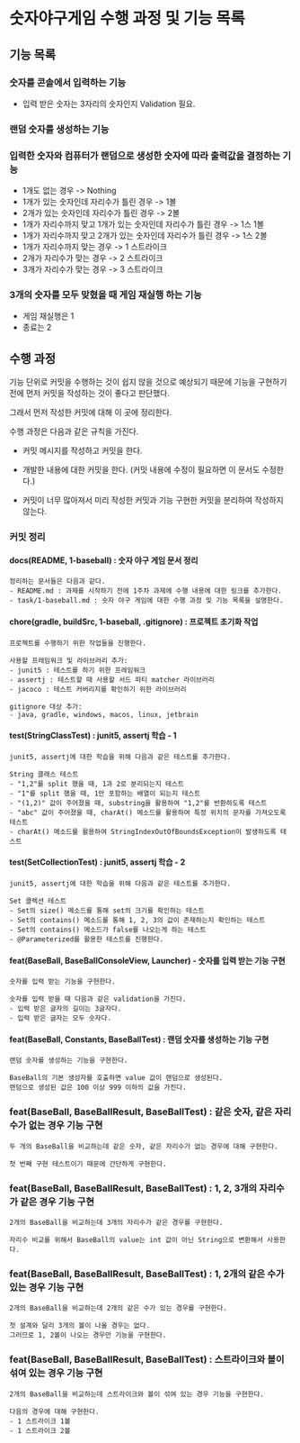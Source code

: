 # 숫자야구게임 수행 과정 및 기능 목록

## 기능 목록

### 숫자를 콘솔에서 입력하는 기능
  - 입력 받은 숫자는 3자리의 숫자인지 Validation 필요.

### 랜덤 숫자를 생성하는 기능
 
### 입력한 숫자와 컴퓨터가 랜덤으로 생성한 숫자에 따라 출력값을 결정하는 기능
  - 1개도 없는 경우 -> Nothing
  - 1개가 있는 숫자인데 자리수가 틀린 경우 -> 1볼
  - 2개가 있는 숫자인데 자리수가 틀린 경우 -> 2볼
  - 1개가 자리수까지 맞고 1개가 있는 숫자인데 자리수가 틀린 경우 -> 1스 1볼
  - 1개가 자리수까지 맞고 2개가 있는 숫자인데 자리수가 틀린 경우 -> 1스 2볼
  - 1개가 자리수까지 맞는 경우 -> 1 스트라이크
  - 2개가 자리수가 맞는 경우 -> 2 스트라이크
  - 3개가 자리수가 맞는 경우 -> 3 스트라이크
  
### 3개의 숫자를 모두 맞혔을 때 게임 재실행 하는 기능
  - 게임 재실행은 1
  - 종료는 2

## 수행 과정

기능 단위로 커밋을 수행하는 것이 쉽지 않을 것으로 예상되기 때문에 기능을 구현하기 전에 먼저 커밋을 작성하는 것이 좋다고 판단했다.

그래서 먼저 작성한 커밋에 대해 이 곳에 정리한다.

수행 과정은 다음과 같은 규칙을 가진다.

- 커밋 메시지를 작성하고 커밋을 한다.

- 개발한 내용에 대한 커밋을 한다. (커밋 내용에 수정이 필요하면 이 문서도 수정한다.)

- 커밋이 너무 많아져서 미리 작성한 커밋과 기능 구현한 커밋을 분리하여 작성하지 않는다.

### 커밋 정리

#### docs(README, 1-baseball) : 숫자 야구 게임 문서 정리

```
정리하는 문서들은 다음과 같다.
- README.md : 과제를 시작하기 전에 1주차 과제에 수행 내용에 대한 링크를 추가한다.
- task/1-baseball.md : 숫자 야구 게임에 대한 수행 과정 및 기능 목록을 설명한다.
```

#### chore(gradle, buildSrc, 1-baseball, .gitignore) : 프로젝트 초기화 작업

```
프로젝트를 수행하기 위한 작업들을 진행한다.

사용할 프레임워크 및 라이브러리 추가:
- junit5 : 테스트를 하기 위한 프레임워크
- assertj : 테스트할 때 사용할 서드 파티 matcher 라이브러리
- jacoco : 테스트 커버리지를 확인하기 위한 라이브러리 

gitignore 대상 추가:
- java, gradle, windows, macos, linux, jetbrain
```

#### test(StringClassTest) : junit5, assertj 학습 - 1

```
junit5, assertj에 대한 학습을 위해 다음과 같은 테스트를 추가한다.

String 클래스 테스트
- "1,2"를 split 했을 때, 1과 2로 분리되는지 테스트
- "1"를 split 했을 때, 1만 포함하는 배열이 되는지 테스트
- "(1,2)" 값이 주어졌을 때, substring을 활용하여 "1,2"를 반환하도록 테스트
- "abc" 값이 주어졌을 때, charAt() 메소드를 활용하여 특정 위치의 문자를 가져오도록 테스트
- charAt() 메소드를 활용하여 StringIndexOutOfBoundsException이 발생하도록 테스트
```

#### test(SetCollectionTest) : junit5, assertj 학습 - 2

```
junit5, assertj에 대한 학습을 위해 다음과 같은 테스트를 추가한다.

Set 콜렉션 테스트
- Set의 size() 메소드를 통해 set의 크기를 확인하는 테스트
- Set의 contains() 메소드를 통해 1, 2, 3의 값이 존재하는지 확인하는 테스트
- Set의 contains() 메소드가 false를 나오는게 하는 테스트
- @Parameterized를 활용한 테스트를 진행한다.
```

#### feat(BaseBall, BaseBallConsoleView, Launcher) - 숫자를 입력 받는 기능 구현

```
숫자를 입력 받는 기능을 구현한다.

숫자를 입력 받을 때 다음과 같은 validation을 가진다.
- 입력 받은 글자의 길이는 3글자다.
- 입력 받은 글자는 모두 숫자다.
```

#### feat(BaseBall, Constants, BaseBallTest) : 랜덤 숫자를 생성하는 기능 구현

```
랜덤 숫자를 생성하는 기능을 구현한다.

BaseBall의 기본 생성자를 호출하면 value 값이 랜덤으로 생성된다.
랜덤으로 생성된 값은 100 이상 999 이하의 값을 가진다.
```

### feat(BaseBall, BaseBallResult, BaseBallTest) : 같은 숫자, 같은 자리수가 없는 경우 기능 구현

```
두 개의 BaseBall을 비교하는데 같은 숫자, 같은 자리수가 없는 경우에 대해 구현한다.

첫 번째 구현 테스트이기 때문에 간단하게 구현한다.
```

### feat(BaseBall, BaseBallResult, BaseBallTest) : 1, 2, 3개의 자리수가 같은 경우 기능 구현

```
2개의 BaseBall을 비교하는데 3개의 자리수가 같은 경우를 구현한다.

자리수 비교를 위해서 BaseBall의 value는 int 값이 아닌 String으로 변환해서 사용한다.
```

### feat(BaseBall, BaseBallResult, BaseBallTest) : 1, 2개의 같은 수가 있는 경우 기능 구현

```
2개의 BaseBall을 비교하는데 2개의 같은 수가 있는 경우를 구현한다.

첫 설계와 달리 3개의 볼이 나올 경우는 없다. 
그러므로 1, 2볼이 나오는 경우만 기능을 구현한다.
```

### feat(BaseBall, BaseBallResult, BaseBallTest) : 스트라이크와 볼이 섞여 있는 경우 기능 구현

```
2개의 BaseBall을 비교하는데 스트라이크와 볼이 섞여 있는 경우 기능을 구현한다.

다음의 경우에 대해 구현한다.
- 1 스트라이크 1볼
- 1 스트라이크 2볼
```

